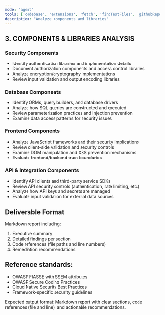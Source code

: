 ```yaml
---
mode: "agent"
tools: ['codebase', 'extensions', 'fetch', 'findTestFiles', 'githubRepo', 'problems', 'search', 'searchResults', 'testFailure', 'usages']
description: "Analyze components and libraries"
---
```

## 3. COMPONENTS & LIBRARIES ANALYSIS

### Security Components
- Identify authentication libraries and implementation details
- Document authorization components and access control libraries
- Analyze encryption/cryptography implementations
- Review input validation and output encoding libraries

### Database Components
- Identify ORMs, query builders, and database drivers
- Analyze how SQL queries are constructed and executed
- Review parameterization practices and injection prevention
- Examine data access patterns for security issues

### Frontend Components
- Analyze JavaScript frameworks and their security implications
- Review client-side validation and security controls
- Examine DOM manipulation and XSS prevention mechanisms
- Evaluate frontend/backend trust boundaries

### API & Integration Components
- Identify API clients and third-party service SDKs
- Review API security controls (authentication, rate limiting, etc.)
- Analyze how API keys and secrets are managed
- Evaluate input validation for external data sources

## Deliverable Format
Markdown report including:
1. Executive summary
2. Detailed findings per section
3. Code references (file paths and line numbers)
4. Remediation recommendations

## Reference standards:
- OWASP FIASSE with SSEM attributes
- OWASP Secure Coding Practices
- Cloud Native Security Best Practices
- Framework-specific security guidelines

Expected output format: Markdown report with clear sections, code references (file and line), and actionable recommendations.